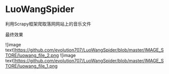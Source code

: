 # LuoWangSpider
利用Scrapy框架爬取落网网站上的音乐文件

最终效果

![image text]https://github.com/evolution707/LuoWangSpider/blob/master/IMAGE_STORE/luowang_file_2.png
![image text]https://github.com/evolution707/LuoWangSpider/blob/master/IMAGE_STORE/luowang_file_1.png
